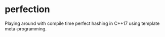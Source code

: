 # perfection
Playing around with compile time perfect hashing in C++17 using template meta-programming.


